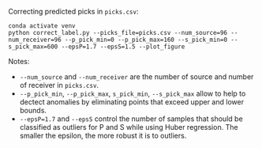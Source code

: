 Correcting predicted picks in `picks.csv`:
```
conda activate venv
python correct_label.py --picks_file=picks.csv --num_source=96 --num_receiver=96 --p_pick_min=0 --p_pick_max=160 --s_pick_min=0 --s_pick_max=600 --epsP=1.7 --epsS=1.5 --plot_figure
```
Notes:
- `--num_source` and `--num_receiver` are the number of source and number of receiver in `picks.csv`. 
- `--p_pick_min`, `--p_pick_max`, `s_pick_min`, `--s_pick_max` allow to help to dectect anomalies by eliminating points that exceed upper and lower bounds.
- `--epsP=1.7` and `--epsS` control the number of samples that should be classified as outliers for P and S while using Huber regression. The smaller the epsilon, the more robust it is to outliers.
